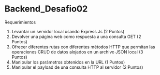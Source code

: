 # Backend_Desafio02

Requerimientos
1. Levantar un servidor local usando Express Js (2 Puntos)
2. Devolver una página web como respuesta a una consulta GET (2 Puntos)
3. Ofrecer diferentes rutas con diferentes métodos HTTP que permitan las operaciones
CRUD de datos alojados en un archivo JSON local (3 Puntos)
4. Manipular los parámetros obtenidos en la URL (1 Puntos)
5. Manipular el payload de una consulta HTTP al servidor (2 Puntos)


